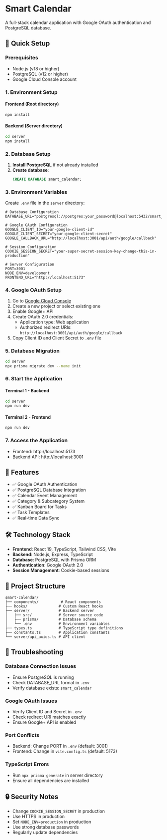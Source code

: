 # Smart Calendar

A full-stack calendar application with Google OAuth authentication and PostgreSQL database.

## 🚀 Quick Setup

### Prerequisites

- Node.js (v18 or higher)
- PostgreSQL (v12 or higher)
- Google Cloud Console account

### 1. Environment Setup

#### Frontend (Root directory)

```bash
npm install
```

#### Backend (Server directory)

```bash
cd server
npm install
```

### 2. Database Setup

1. **Install PostgreSQL** if not already installed
2. **Create database**:
   ```sql
   CREATE DATABASE smart_calendar;
   ```

### 3. Environment Variables

Create `.env` file in the `server` directory:

```env
# Database Configuration
DATABASE_URL="postgresql://postgres:your_password@localhost:5432/smart_calendar"

# Google OAuth Configuration
GOOGLE_CLIENT_ID="your-google-client-id"
GOOGLE_CLIENT_SECRET="your-google-client-secret"
GOOGLE_CALLBACK_URL="http://localhost:3001/api/auth/google/callback"

# Session Configuration
COOKIE_SESSION_SECRET="your-super-secret-session-key-change-this-in-production"

# Server Configuration
PORT=3001
NODE_ENV=development
FRONTEND_URL="http://localhost:5173"
```

### 4. Google OAuth Setup

1. Go to [Google Cloud Console](https://console.cloud.google.com/)
2. Create a new project or select existing one
3. Enable Google+ API
4. Create OAuth 2.0 credentials:
   - Application type: Web application
   - Authorized redirect URIs: `http://localhost:3001/api/auth/google/callback`
5. Copy Client ID and Client Secret to `.env` file

### 5. Database Migration

```bash
cd server
npx prisma migrate dev --name init
```

### 6. Start the Application

#### Terminal 1 - Backend

```bash
cd server
npm run dev
```

#### Terminal 2 - Frontend

```bash
npm run dev
```

### 7. Access the Application

- Frontend: http://localhost:5173
- Backend API: http://localhost:3001

## 🔧 Features

- ✅ Google OAuth Authentication
- ✅ PostgreSQL Database Integration
- ✅ Calendar Event Management
- ✅ Category & Subcategory System
- ✅ Kanban Board for Tasks
- ✅ Task Templates
- ✅ Real-time Data Sync

## 🛠️ Technology Stack

- **Frontend**: React 19, TypeScript, Tailwind CSS, Vite
- **Backend**: Node.js, Express, TypeScript
- **Database**: PostgreSQL with Prisma ORM
- **Authentication**: Google OAuth 2.0
- **Session Management**: Cookie-based sessions

## 📁 Project Structure

```
smart-calendar/
├── components/          # React components
├── hooks/              # Custom React hooks
├── server/             # Backend server
│   ├── src/            # Server source code
│   ├── prisma/         # Database schema
│   └── .env            # Environment variables
├── types.ts            # TypeScript type definitions
├── constants.ts        # Application constants
└── server/api_axios.ts # API client
```

## 🚨 Troubleshooting

### Database Connection Issues

- Ensure PostgreSQL is running
- Check DATABASE_URL format in `.env`
- Verify database exists: `smart_calendar`

### Google OAuth Issues

- Verify Client ID and Secret in `.env`
- Check redirect URI matches exactly
- Ensure Google+ API is enabled

### Port Conflicts

- Backend: Change PORT in `.env` (default: 3001)
- Frontend: Change in `vite.config.ts` (default: 5173)

### TypeScript Errors

- Run `npx prisma generate` in server directory
- Ensure all dependencies are installed

## 🔒 Security Notes

- Change `COOKIE_SESSION_SECRET` in production
- Use HTTPS in production
- Set `NODE_ENV=production` in production
- Use strong database passwords
- Regularly update dependencies
